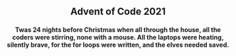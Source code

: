 <div align='center'><h2>Advent of Code 2021</h2></div>

<div align='center'><h4>Twas 24 nights before Christmas when all through the house, all the coders were stirring, none with a mouse. All the laptops were heating, silently brave, for the for loops were written, and the elves needed saved.<br><br>
</h4></div>
